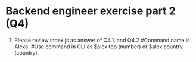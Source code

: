 # Backend engineer exercise part 2 (Q4)

1. Please review index.js as answer of Q4.1. and Q4.2
   #Command name is Alexa.
   #Use command in CLI as $alex top (number) or $alex country (country).


